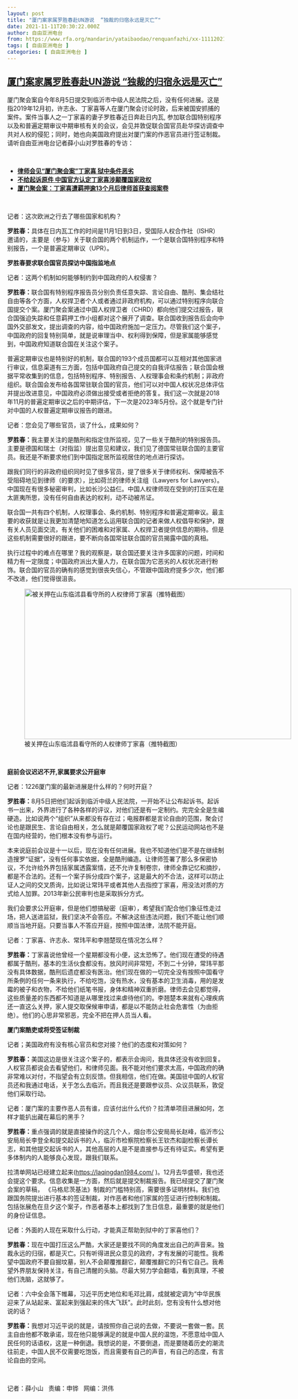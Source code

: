 ```yaml
---
layout: post
title: "厦门案家属罗胜春赴UN游说  “独裁的归宿永远是灭亡”"
date: 2021-11-11T20:30:22.000Z
author: 自由亚洲电台
from: https://www.rfa.org/mandarin/yataibaodao/renquanfazhi/xx-11112021093126.html
tags: [ 自由亚洲电台 ]
categories: [ 自由亚洲电台 ]
---
```

<!--1636662622000-->
[厦门案家属罗胜春赴UN游说  “独裁的归宿永远是灭亡”](https://www.rfa.org/mandarin/yataibaodao/renquanfazhi/xx-11112021093126.html)
------

<div>
<p></p><p>厦门聚会案自今年<span>8<span>月</span>5日<span>提交到临沂市中级人民法院之后，没有任何进展。</span>这是指2019<span>年</span>12<span>月初，许志永、丁家喜等人在厦门聚会讨论时政，后来被国安抓捕的案件。</span>案件当事人之一丁家喜的妻子罗胜春近日奔赴日内瓦, <span>参加联合国特别程序以及和普遍定期审议中期审核有关的会议，会见并敦促联合国官员赴华探访调查中共</span>对人权的侵犯；同时，她也向美国政府提出对厦门案的作恶官员进行签证制裁。请听自由亚洲电台记者薛小山对罗胜春的专访：</span></p><p><br/></p><ul><li><a href="https://www.rfa.org/mandarin/Xinwen/8-10222021154828.html"><strong>律师会见“厦门聚会案”丁家喜 狱中条件恶劣</strong></a></li><li><strong><a href="https://www.rfa.org/mandarin/Xinwen/8-09082021153832.html">不给起诉原件 中国官方认定丁家喜涉颠覆国家政权</a></strong></li><li><strong><a href="https://www.rfa.org/mandarin/Xinwen/8-02042021114803.html">厦门聚会案：丁家喜遭羁押逾13个月后律师首获查阅案卷</a></strong></li></ul><p><br/></p><p>记者：这次欧洲之行去了哪些国家和机构？</p><p><strong><span>罗胜春：</span></strong><span>具体在日内瓦工作的时间是</span><span>11<span>月</span>1日<span>到</span>3日<span>，受国际人权合作社（</span>ISHR<span>）邀请的，主要是（参与）关于联合国的两个机制运作，一个是联合国特别程序和特别报告，一个是普遍定期审议（</span>UPR<span>）。</span></span></p><p><span><span></span></span></p><p><strong><span>罗胜春要求联合国官员探访中国指监地点</span></strong></p><p><span>记者：这两个机制如何能够制约到中国政府的人权侵害？</span></p><p><strong><span>罗胜春：</span></strong><span>联合国有特别程序报告员分别负责任意失踪、言论自由、酷刑、集会结社自由等各个方面，人权捍卫者个人或者通过非政府机构，可以通过特别程序向联合国提交个案。厦门聚会案通过中国人权捍卫者（</span><span>CHRD<span>）都向他们提交过报告，联合国强迫失踪和任意羁押工作小组都对这个展开了调查。联合国收到报告后会向中国外交部发文，提出调查的内容，给中国政府施加一定压力。尽管我们这个案子，中国政府的回复特别简单，就是说审理当中、权利得到保障，但是家属能够感觉到，中国政府知道联合国在关注这个案子。</span></span></p><p><span>普遍定期审议也是特别好的机制，联合国的</span><span>193<span>个成员国都可以互相对其他国家进行审议，信息渠道有三方面，包括中国政府自己提交的自我评估报告；联合国会根据平常收集到的信息，包括特别程序、特别报告、人权理事会和条约机制；非政府组织。联合国会发布给各国常驻联合国的官员，他们可以对中国人权状况总体评估并提出改进意见，中国政府必须做出接受或者拒绝的答复。我们这一次就是</span>2018<span>年</span>11<span>月的普遍定期审议之后的中期评估，下一次是</span>2023<span>年</span>5<span>月份。这个就是专门针对中国的人权普遍定期审议报告的跟进。</span></span></p><p><span>记者：</span><span>您会见了哪些官员，谈了什么，成果如何？</span></p><p><strong><span>罗胜春：</span></strong><span>我主要关注的是酷刑和指定住所监视，见了一些关于酷刑的特别报告员。主要是德国和瑞士（对指监）提出意见和建议，我们见了德国常驻联合国的主要官员。我还是不断要求他们到中国指定居所监视居住的地点进行探访。</span></p><p><span>跟我们同行的非政府组织同时见了很多官员，提了很多关于律师权利、保障被告不受阻碍地见到律师（的要求），比如荷兰的律师关注组（Lawyers for Lawyers<span>）。中国现在有很多秘密审判，比如长沙公益仨。中国人权律师现在受到的打压实在是太匪夷所思，没有任何自由表达的权利，动不动被吊证。</span></span></p><p><span>联合国一共有四个机制，人权理事会、条约机制、特别程序和普遍定期审议。最主要的收获就是让我更加清楚地知道怎么运用联合国的记者来做人权倡导和保护，跟有关人员见面交流，有关他们的困难和对家属、人权捍卫者提供信息的期待。但是这些机制需要很好的跟进，要不断向各国常驻联合国的官员揭露中国的真相。</span></p><p><span>执行过程中的难点在哪里？我的观察是，联合国还要关注许多国家的问题，时间和精力有一定限度；中国政府派出大量人力，在联合国为它恶劣的人权状况进行粉饰。联合国的官员的确有的感觉到很丧失信心，不管跟中国政府提多少次，他们都不改进，他们觉得很沮丧。</span></p><p><span><figure class="image-richtext image-inline captioned" style="width:620px;"><img alt="被关押在山东临沭县看守所的人权律师丁家喜（推特截图）" height="349" src="https://www.rfa.org/mandarin/yataibaodao/renquanfazhi/xx-11112021093126.html/xx1111a.jpg/@@images/bc466424-d059-4ba0-8949-647177c906c8.jpeg" title="xx1111a.jpg" width="620"/><figcaption class="image-caption">被关押在山东临沭县看守所的人权律师丁家喜（推特截图）</figcaption><small></small></figure> </span></p><p><strong><span>庭前会议迟迟不开</span></strong><strong><span>,<span>家属要求公开庭审</span></span></strong></p><p><span>记者：</span><span>1226<span>厦门案的最新进展是什么样的？何时开庭？</span></span></p><p><strong><span>罗胜春：</span></strong><span>8<span>月</span>5日<span>把他们起诉到临沂中级人民法院，一开始不让公布起诉书。起诉书一出来，外界进行了各种各样的评议，对他们还是有一定制约。完完全全是生编硬造。比如说两个“组织”从来都没有存在过；电报群都是言论自由的范围，聚会讨论也是跟民生、言论自由相关，怎么就是颠覆国家政权了呢？公民运动网站也不是在国内经营的，他们根本没有参与运行。</span></span></p><p><span>本来说庭前会议是十一以后，现在没有任何进展。我也不知道他们是不是在继续制造搜罗“证据”，没有任何事实依据，全是酷刑编造。让律师签署了那么多保密协议，不允许给外界包括家属透露案情，还不允许复制卷宗，律师全靠记忆和摘抄，都是不合法的。还有一个案子拆分成四个案子，这是最大的不合法，这样可以防止证人之间的交叉质询，比如说让常玮平或者其他人去指控丁家喜，用没法对质的方式给人加罪。2013<span>年新公民审判也是采取拆分方式。</span></span></p><p><span>我们会要求公开庭审，但是他们想搞秘密（庭审），希望我们配合他们象征性走过场，把人送进监狱，我们坚决不会答应。不解决这些违法问题，我们不能让他们顺顺当当地开庭。只要当事人不答应开庭，按照中国法律，法院不能开庭。</span></p><p><span>记者：丁家喜、许志永、常玮平和李翘楚现在情况怎么样？</span></p><p><strong><span>罗胜春：</span></strong><span>丁家喜说他曾经一个星期都没有小便，这太恐怖了。他们现在遭受的待遇都属于酷刑，基本的生活伙食都没有。放风时间非常短，不到二十</span><span><span>分钟，常玮平那没有具体数据，酷刑后遗症都没有医治。他们现在做的一切完全没有按照中国看守所条例的任何一条来执行，不给吃饱，没有热水，没有基本的卫生消毒，用的是发霉的被子和衣物，不给他们纸笔书报，身体和精神双重折磨。律师去会见都觉得，这些质量差的东西都不知道是从哪里找过来虐待他们的。李翘楚本来就有心理疾病还一直这么关押，家人提交取保候审申请，都是以不能防止社会危害性（为由拒绝）。他们的心思非常邪恶，完全不把在押人员当人看。</span></span></p><p><strong><span>厦门案酷吏或将受签证制裁</span></strong></p><p><span>记者；美国政府有没有核心官员和您对接？他们的态度和对策如何？</span></p><p><strong><span>罗胜春：</span></strong><span>美国这边是很关注这个案子的，都表示会询问，我具体还没有收到回复。人权官员都说会去看望他们，和律师见面。我不能对他们要求太高，中国政府的确非常难以对付，不指望会有立刻反馈。但我相信，他们在做。美国驻中国的人权官员还和我通过电话，关于怎么去临沂。而且我还是要跟参议员、众议员联系，敦促他们采取行动。</span></p><p><span>记者：厦门案的主要作恶人员有谁，应该付出什么代价？拉清单项目进展如何，怎样才能扒出藏在幕后的黑手？</span></p><p><strong><span>罗胜春：</span></strong><span>重点强调的就是直接操作的这几个人，烟台市公安局局长赵峰，临沂市公安局局长李登全和提交起诉书的人，临沂市检察院检察长王钦杰和副检察长谭长志，和其他提交起诉书的人，其他高层的人是不是直接参与还有待证实。希望有更多体制内的人能够良心发现，跟我们联系。</span></p><p><span>拉清单网站已经建立起来</span><span>(<a href="https://laqingdan1984.com/">https://laqingdan1984.com/</a> )<span>。</span>12<span>月去华盛顿，我也还会提这个要求。信息收集是一方面，然后就是提交制裁报告。我已经提交了厦门聚会案的草稿， 《马格尼茨基法》制裁的门槛特别高，需要很多证明材料。我们也跟国务院提出进行基本的签证制裁，对作恶者和他们家属的签证进行控制和制裁。包括张展危在旦夕这个案子，作恶者基本上都找到了生日信息，最重要的就是他们的身份证信息。</span></span></p><p><span>记者：外面的人现在采取什么行动，才能真正帮助到狱中的丁家喜他们？</span></p><p><strong><span>罗胜春：</span></strong><span>现在中国打压这么严酷，大家还是要找不同的角度发出自己的声音来。独裁永远的归宿，都是灭亡。只有听得进民众意见的政府，才有发展的可能性。我希望中国政府不要自掘坟墓，别人不会颠覆推翻它，颠覆推翻它的只有它自己。我希望外界朋友保持关注，有自己清醒的头脑。尽最大努力学会翻墙，看到真理，不被他们洗脑，这就够了。</span></p><p><span>记者：六中全会落下帷幕，习近平历史地位和毛邓比肩，成就被定调为“中华民族迎来了从站起来、富起来到强起来的伟大飞跃”。此时此刻，您有没有什么想对他说的话？</span></p><p><strong><span>罗胜春：</span></strong><span>我想对习近平说的就是，请按照你自己说的去做，不要说一套做一套。民主自由他都不敢承诺，现在他只能够满足的就是中国人民的温饱，不愿意给中国人民任何的话语权，这是一种倒退。我想说的是，不要倒退，而是要随着历史的潮流往前走，中国人民不仅需要吃饱饭，而且需要有自己的声音，有自己的态度，有言论自由的空间。</span></p><p><br/></p><p>记者：薛小山   责编：申铧   网编：洪伟</p>
</div>

